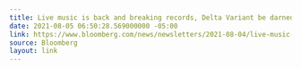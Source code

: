 ```yaml
---
title: Live music is back and breaking records, Delta Variant be darned
date: 2021-08-05 06:50:28.569000000 -05:00
link: https://www.bloomberg.com/news/newsletters/2021-08-04/live-music-is-back-and-breaking-records-delta-variant-be-darned
source: Bloomberg
layout: link
---
```



